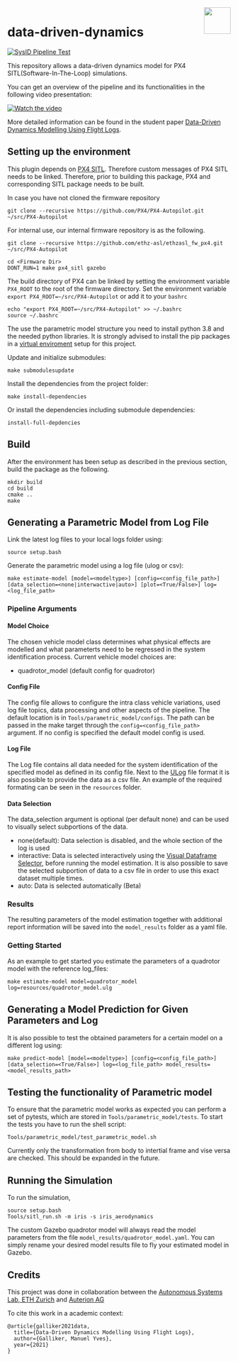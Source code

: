 <img align="right" height="60" src="https://user-images.githubusercontent.com/5248102/126074528-004a32b9-7911-486a-9e79-8b78e6e66fdc.png">

# data-driven-dynamics

[![SysID Pipeline Test](https://github.com/ethz-asl/data-driven-dynamics/actions/workflows/sysid_test.yml/badge.svg)](https://github.com/ethz-asl/data-driven-dynamics/actions/workflows/sysid_test.yml)

This repository allows a data-driven dynamics model for PX4 SITL(Software-In-The-Loop) simulations.

You can get an overview of the pipeline and its functionalities in the following video presentation:

[![Watch the video](https://img.youtube.com/vi/kAsfptZU4uk/maxresdefault.jpg)](https://www.youtube.com/watch?v=kAsfptZU4uk)


More detailed information can be found in the student paper [Data-Driven Dynamics Modelling Using Flight Logs](https://www.research-collection.ethz.ch/handle/20.500.11850/507495). 

## Setting up the environment

This plugin depends on [PX4 SITL](https://github.com/PX4/PX4-SITL_gazebo). Therefore custom messages of PX4 SITL needs to be linked. Therefore, prior to building this package, PX4 and corresponding SITL package needs to be built.

In case you have not cloned the firmware repository


```
git clone --recursive https://github.com/PX4/PX4-Autopilot.git ~/src/PX4-Autopilot
```
For internal use, our internal firmware repository is as the following.
```
git clone --recursive https://github.com/ethz-asl/ethzasl_fw_px4.git ~/src/PX4-Autopilot
```

```
cd <Firmware Dir>
DONT_RUN=1 make px4_sitl gazebo
```

The build directory of PX4 can be linked by setting the environment variable `PX4_ROOT` to the root of the firmware directory. Set the environment variable `export PX4_ROOT=~/src/PX4-Autopilot` or add it to your `bashrc`

```
echo "export PX4_ROOT=~/src/PX4-Autopilot" >> ~/.bashrc
source ~/.bashrc
```

The use the parametric model structure you need to install python 3.8 and the needed python libraries. It is strongly advised to install the pip packages in a [virtual enviroment](https://docs.python.org/3/tutorial/venv.html) setup for this project.

Update and initialize submodules:

```
make submodulesupdate
```

Install the dependencies from the project folder:

```
make install-dependencies
```

Or install the dependencies including submodule dependencies:

```
install-full-depdencies
```



## Build

After the environment has been setup as described in the previous section, build the package as the following.

```
mkdir build
cd build
cmake ..
make
```

## Generating a Parametric Model from Log File

Link the latest log files to your local logs folder using:

```
source setup.bash
```

Generate the parametric model using a log file (ulog or csv):

```
make estimate-model [model=<modeltype>] [config=<config_file_path>] [data_selection=<none|interwactive|auto>] [plot=<True/False>] log=<log_file_path>
```

### Pipeline Arguments

#### Model Choice

The chosen vehicle model class determines what physical effects are modelled and what parameterts need to be regressed in the system identification process.
Current vehicle model choices are:

- quadrotor_model (default config for quadrotor)

#### Config File

The config file allows to configure the intra class vehicle variations, used log file topics, data processing and other aspects of the pipeline. The default location is in `Tools/parametric_model/configs`. The path can be passed in the make target through the `config=<config_file_path>` argument. If no config is specified the default model config is used.

#### Log File

The Log file contains all data needed for the system identification of the specified model as defined in its config file. Next to the [ULog](https://docs.px4.io/master/en/dev_log/ulog_file_format.html) file format it is also possible to provide the data as a csv file. An example of the required formating can be seen in the `resources` folder.

#### Data Selection

The data_selection argument is optional (per default none) and can be used to visually select subportions of the data.
- none(default): Data selection is disabled, and the whole section of the log is used
- interactive: Data is selected interactively using the [Visual Dataframe Selector](https://github.com/manumerous/visual_dataframe_selector), before running the model estimation. It is also possible to save the selected subportion of data to a csv file in order to use this exact dataset multiple times.
- auto: Data is selected automatically (Beta)

### Results

The resulting parameters of the model estimation together with additional report information will be saved into the `model_results` folder as a yaml file.

### Getting Started

As an example to get started you estimate the parameters of a quadrotor model with the reference log_files:

```
make estimate-model model=quadrotor_model log=resources/quadrotor_model.ulg
```

## Generating a Model Prediction for Given Parameters and Log

It is also possible to test the obtained parameters for a certain model on a different log using:

```
make predict-model [model=<modeltype>] [config=<config_file_path>] [data_selection=<True/False>] log=<log_file_path> model_results=<model_results_path>
```


## Testing the functionality of Parametric model

To ensure that the parametric model works as expected you can perform a set of pytests, which are stored in `Tools/parametric_model/tests`. To start the tests you have to run the shell script:

`Tools/parametric_model/test_parametric_model.sh`

Currently only the transformation from body to intertial frame and vise versa are checked. This should be expanded in the future.

## Running the Simulation

To run the simulation, 

```
source setup.bash
Tools/sitl_run.sh -m iris -s iris_aerodynamics
```

The custom Gazebo quadrotor model will always read the model parameters from the file `model_results/quadrotor_model.yaml`. You can simply rename your desired model results file to fly your estimated model in Gazebo. 

## Credits
This project was done in collaboration between the [Autonomous Systems Lab, ETH Zurich](https://asl.ethz.ch/) and [Auterion AG](https://auterion.com/)

To cite this work in a academic context:
```
@article{galliker2021data,
  title={Data-Driven Dynamics Modelling Using Flight Logs},
  author={Galliker, Manuel Yves},
  year={2021}
}
```
